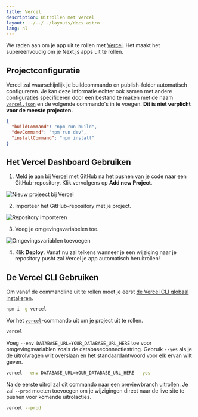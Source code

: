```yaml
---
title: Vercel
description: Uitrollen met Vercel
layout: ../../../layouts/docs.astro
lang: nl
---
```


We raden aan om je app uit te rollen met [Vercel](https://vercel.com/?utm_source=t3-oss&utm_campaign=oss). Het maakt het supereenvoudig om je Next.js apps uit te rollen.

## Projectconfiguratie

Vercel zal waarschijnlijk je buildcommando en publish-folder automatisch configureren. Je kan deze informatie echter ook samen met andere configuraties specificeren door een bestand te maken met de naam [`vercel.json`](https://vercel.com/docs/project-configuration) en de volgende commando's in te voegen. **Dit is niet verplicht voor de meeste projecten.**

```json
{
  "buildCommand": "npm run build",
  "devCommand": "npm run dev",
  "installCommand": "npm install"
}
```

## Het Vercel Dashboard Gebruiken

1. Meld je aan bij [Vercel](https://vercel.com/?utm_source=t3-oss&utm_campaign=oss) met GitHub na het pushen van je code naar een GitHub-repository. Klik vervolgens op **Add new Project**.

![Nieuw projeect bij Vercel](/images/vercel-new-project.webp)

2. Importeer het GitHub-repository met je project.

![Repository importeren](/images/vercel-import-project.webp)

3. Voeg je omgevingsvariabelen toe.

![Omgevingsvariablen toevoegen](/images/vercel-env-vars.webp)

4. Klik **Deploy**. Vanaf nu zal telkens wanneer je een wijziging naar je repository pusht zal Vercel je app automatisch heruitrollen!

## De Vercel CLI Gebruiken

Om vanaf de commandline uit te rollen moet je eerst [de Vercel CLI globaal installeren](https://vercel.com/docs/cli#installing-vercel-cli).

```bash
npm i -g vercel
```

Vor het [`vercel`](https://vercel.com/docs/cli/deploying-from-cli)-commando uit om je project uit te rollen.

```bash
vercel
```

Voeg `--env DATABASE_URL=YOUR_DATABASE_URL_HERE` toe voor omgevingsvariablen zoals de databaseconnectiestring. Gebruik `--yes` als je de uitrolvragen wilt overslaan en het standaardantwoord voor elk ervan wilt geven.

```bash
vercel --env DATABASE_URL=YOUR_DATABASE_URL_HERE --yes
```

Na de eerste uitrol zal dit commando naar een previewbranch uitrollen. Je zal `--prod` moeten toevoegen om je wijzigingen direct naar de live site te pushen voor komende uitrolacties.

```bash
vercel --prod
```
